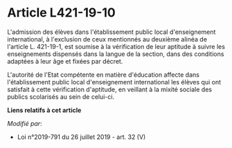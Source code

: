 # Article L421-19-10

L'admission des élèves dans l'établissement public local d'enseignement international, à l'exclusion de ceux mentionnés au
deuxième alinéa de l'article L. 421-19-1, est soumise à la vérification de leur aptitude à suivre les enseignements dispensés
dans la langue de la section, dans des conditions adaptées à leur âge et fixées par décret.

L'autorité de l'Etat compétente en matière d'éducation affecte dans l'établissement public local d'enseignement international
les élèves qui ont satisfait à cette vérification d'aptitude, en veillant à la mixité sociale des publics scolarisés au sein
de celui-ci.

**Liens relatifs à cet article**

_Modifié par_:

  - Loi n°2019-791 du 26 juillet 2019 - art. 32 (V)
